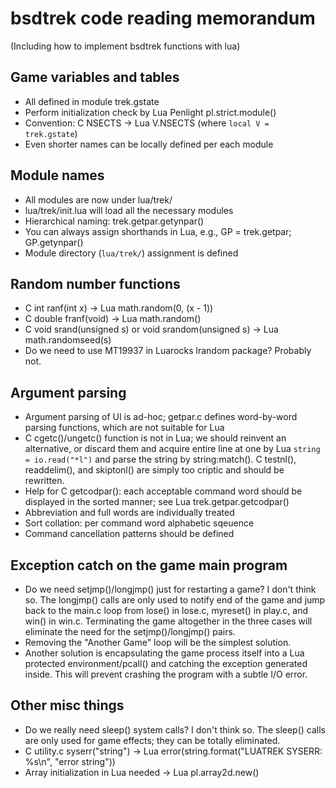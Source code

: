 # bsdtrek code reading memorandum

(Including how to implement bsdtrek functions with lua)

## Game variables and tables

* All defined in module trek.gstate
* Perform initialization check by Lua Penlight pl.strict.module()
* Convention: C NSECTS -> Lua V.NSECTS (where `local V = trek.gstate`)
* Even shorter names can be locally defined per each module

## Module names

* All modules are now under lua/trek/
* lua/trek/init.lua will load all the necessary modules
* Hierarchical naming: trek.getpar.getynpar()
* You can always assign shorthands in Lua, e.g., GP = trek.getpar; GP.getynpar()
* Module directory (`lua/trek/`) assignment is defined

## Random number functions

* C int ranf(int x) -> Lua math.random(0, (x - 1))
* C double franf(void) -> Lua math.random()
* C void srand(unsigned s) or void srandom(unsigned s) -> Lua math.randomseed(s)
* Do we need to use MT19937 in Luarocks lrandom package? Probably not.

## Argument parsing

* Argument parsing of UI is ad-hoc; getpar.c defines word-by-word parsing functions, which are not suitable for Lua
* C cgetc()/ungetc() function is not in Lua; we should reinvent an alternative, or discard them and acquire entire line at one by Lua `string = io.read("*l")` and parse the string by string:match(). C testnl(), readdelim(), and skiptonl() are simply too criptic and should be rewritten.
* Help for C getcodpar(): each acceptable command word should be displayed in the sorted manner; see Lua trek.getpar.getcodpar()
* Abbreviation and full words are individually treated
* Sort collation: per command word alphabetic sqeuence
* Command cancellation patterns should be defined

## Exception catch on the game main program

* Do we need setjmp()/longjmp() just for restarting a game? I don't think so. The longjmp() calls are only used to notify end of the game and jump back to the main.c loop from lose() in lose.c, myreset() in play.c, and win() in win.c. Terminating the game altogether in the three cases will eliminate the need for the setjmp()/longjmp() pairs.
* Removing the "Another Game" loop will be the simplest solution. 
* Another solution is encapsulating the game process itself into a Lua protected environment/pcall() and catching the exception generated inside. This will prevent crashing the program with a subtle I/O error.

## Other misc things

* Do we really need sleep() system calls? I don't think so. The sleep() calls are only used for game effects; they can be totally eliminated.
* C utility.c syserr("string") -> Lua error(string.format("LUATREK SYSERR: %s\n", "error string"))
* Array initialization in Lua needed -> Lua pl.array2d.new()
